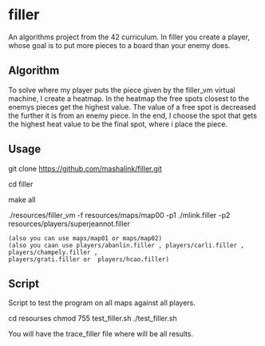 # filler
An algorithms project from the 42 curriculum. In filler you create a player, whose goal is to put 
more pieces to a board than your enemy does.

## Algorithm
To solve where my player puts the piece given by the filler_vm virtual machine, I create a heatmap. 
In the heatmap the free spots closest to the enemys pieces get the highest value. The value of a free 
spot is decreased the further it is from an enemy piece. In the end, I choose the spot that gets the
highest heat value to be the final spot, where i place the piece.

## Usage

git clone https://github.com/mashalink/filler.git

cd filler

make all

./resources/filler_vm -f resources/maps/map00 -p1 ./mlink.filler -p2 resources/players/superjeannot.filler

	(also you can use maps/map01 or maps/map02)
	(also you caan use players/abanlin.filler , players/carli.filler , players/champely.filler , 
	players/grati.filler or  players/hcao.filler)

## Script

Script to test the program on all maps against all players.

cd resourses
chmod 755 test_filler.sh
./test_filler.sh

You will have the trace_filler file where will be  all results.
